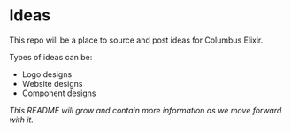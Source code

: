 # Ideas
This repo will be a place to source and post ideas for Columbus Elixir.

Types of ideas can be:

- Logo designs
- Website designs
- Component designs

_This README will grow and contain more information as we move forward with it._

